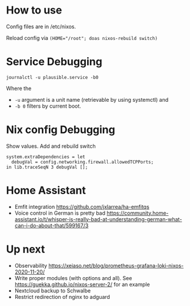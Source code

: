 # How to use

Config files are in /etc/nixos.

Reload config via
`(HOME="/root"; doas nixos-rebuild switch)`

# Service Debugging

`journalctl -u plausible.service -b0`

Where the 
- `-u` argument is a unit name (retrievable by using systemctl) and
- `-b 0` filters by current boot.

# Nix config Debugging

Show values. Add and rebuild switch

```
system.extraDependencies = let
  debugVal = config.networking.firewall.allowedTCPPorts;
in lib.traceSeqN 3 debugVal [];
```

# Home Assistant

- Emfit integration https://github.com/jxlarrea/ha-emfitqs
- Voice control in German is pretty bad https://community.home-assistant.io/t/whisper-is-really-bad-at-understanding-german-what-can-i-do-about-that/599167/3

# Up next

- Observability https://xeiaso.net/blog/prometheus-grafana-loki-nixos-2020-11-20/
- Write proper modules (with options and all). See https://guekka.github.io/nixos-server-2/ for an example
- Nextcloud backup to Schwalbe
- Restrict redirection of nginx to adguard
